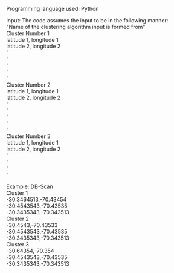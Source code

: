 
Programming language used: Python

Input:
The code assumes the input to be in the following manner:  
"Name of the clustering algorithm input is formed from"  
Cluster Number 1  
latitude 1, longitude 1  
latitude 2, longitude 2  
	'  
	'  
	'  
	'  
	'  
Cluster Number 2  
latitude 1, longitude 1  
latitude 2, longitude 2  
	'  
	'  
	'  
	'  
	'   
Cluster Number 3  
latitude 1, longitude 1  
latitude 2, longitude 2  
	'  
	'  
	'  
	'  

Example:
DB-Scan  
Cluster 1  
-30.3464513,-70.43454  
-30.4543543,-70.43535  
-30.3435343,-70.343513  
Cluster 2  
-30.4543,-70.43533   
-30.4543543,-70.43535  
-30.3435343,-70.343513  
Cluster 3  
-30.64354,-70.354  
-30.4543543,-70.43535  
-30.3435343,-70.343513  
